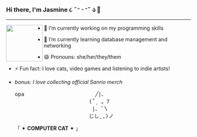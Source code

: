 ### Hi there, I'm Jasmine ૮ ˶ᵔ ᵕ ᵔ˶ ა 👋
---
<img align="left" width="100" height="100" src="https://64.media.tumblr.com/0a2fc9a929b6c692b1256945dee07054/bba1e67cf4f9b0f4-de/s500x750/b844d44476bff731af6b378293b6ede40debe4dd.gif">

- 🔭 I’m currently working on my programming skills
- 🌱 I’m currently learning database management and networking
- 😄 Pronouns: she/her/they/them
- ⚡ Fun fact: I love cats, video games and listening to indie artists! 

- *bonus: I love collecting official Sanrio merch*

  <pre>
  opa                       ╱|、
                          (˚ˎ 。7  
                           |、˜〵          
                          じしˍ,)ノ
  </pre>
  「 ✦ **COMPUTER CAT** ✦ 」


